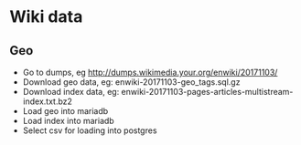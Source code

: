 # Wiki data


## Geo

* Go to dumps, eg http://dumps.wikimedia.your.org/enwiki/20171103/
* Download geo data, eg: enwiki-20171103-geo_tags.sql.gz
* Download index data, eg: enwiki-20171103-pages-articles-multistream-index.txt.bz2
* Load geo into mariadb
* Load index into mariadb
* Select csv for loading into postgres
